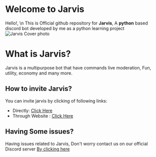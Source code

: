 # Welcome to Jarvis

Hello!, \n
This is Official github repository for **Jarvis**, A __python__ based discord bot developed by me as a python learning project
![Jarvis Cover photo](https://media.discordapp.net/attachments/758895333224480808/884462627248549958/a69a6caef02314ceb894e630f762eab4.png?width=541&height=406)

# What is Jarvis?

Jarvis is a multipurpose bot that have commands live moderation, Fun, utility, economy and many more.


## How to invite Jarvis?

You can invite jarvis by clicking of following links:
* Directly:  [Click Here](https://discord.com/oauth2/authorize?client_id=859656056660819988&permissions=8&scope=bot%20applications.commands)
* Through Website :  [Click Here](https://iamaayushmishra.github.io/jarvis/)


## Having Some issues?

Having issues related to Jarvis, Don't worry contact us on our official Discord server [By clicking here](https://discord.com/invite/5tTf3reYeQ)

#
